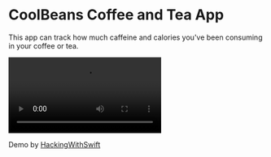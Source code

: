 # CoolBeans Coffee and Tea App

This app can track how much caffeine and calories you've been consuming in your coffee or tea. 

![](CoolBeans.mov)

Demo by [HackingWithSwift](https://youtu.be/tSwDfV6D_70)
